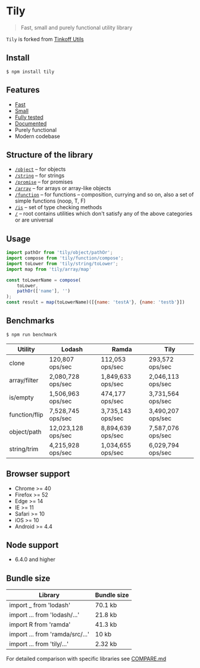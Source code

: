 # Tily

> Fast, small and purely functional utility library

`Tily` is forked from [Tinkoff Utils](https://github.com/Tinkoff/utils.js)

## Install
```
$ npm install tily
```

## Features
- [Fast](#benchmarks)
- [Small](#bundle-size)
- [Fully tested](https://coveralls.io/github/mindary/tily)
- [Documented](https://mindary.gitr.io/tily/)
- Purely functional
- Modern codebase

## Structure of the library
* [`/object`](https://github.com/mindary/tily/tree/master/src/object) – for objects
* [`/string`](https://github.com/mindary/tily/tree/master/src/string) – for strings
* [`/promise`](https://github.com/mindary/tily/tree/master/src/promise) – for promises
* [`/array`](https://github.com/mindary/tily/tree/master/src/array) – for arrays or array-like objects
* [`/function`](https://github.com/mindary/tily/tree/master/src/function) – for functions – composition, currying and so on, also a set of simple functions (noop, T, F)
* [`/is`](https://github.com/mindary/tily/tree/master/src/is) – set of type checking methods
* [`/`](https://github.com/mindary/tily/tree/master/src) – root contains utilities which don't satisfy any of the above categories or are universal

## Usage
```js
import pathOr from 'tily/object/pathOr';
import compose from 'tily/function/compose';
import toLower from 'tily/string/toLower';
import map from 'tily/array/map'

const toLowerName = compose(
    toLower,
    pathOr(['name'], '')
);
const result = map(toLowerName)([{name: 'testA'}, {name: 'testb'}])
```

## Benchmarks
```bash
$ npm run benchmark
```

| Utility | Lodash | Ramda | Tily |
| --- | --- | --- | --- |
| clone | 120,807 ops/sec | 112,053 ops/sec | 293,572 ops/sec |
| array/filter | 2,080,728 ops/sec | 1,849,633 ops/sec | 2,046,113 ops/sec |
| is/empty | 1,506,963 ops/sec | 474,177 ops/sec | 3,731,564 ops/sec |
| function/flip | 7,528,745 ops/sec | 3,735,143 ops/sec | 3,490,207 ops/sec |
| object/path | 12,023,128 ops/sec | 8,894,639 ops/sec | 7,587,076 ops/sec |
| string/trim | 4,215,928 ops/sec | 1,034,655 ops/sec | 6,029,794 ops/sec |

## Browser support

- Chrome >= 40
- Firefox >= 52
- Edge >= 14
- IE >= 11
- Safari >= 10
- iOS >= 10
- Android >= 4.4

## Node support
- 6.4.0 and higher

## Bundle size
| Library | Bundle size |
| --- | --- |
| import _ from 'lodash' | 70.1 kb |
| import ... from 'lodash/...' | 21.8 kb |
| import R from 'ramda' | 41.3 kb |
| import ... from 'ramda/src/...' | 10 kb |
| import ... from 'tily/...' | 2.32 kb |

For detailed comparison with specific libraries see [COMPARE.md](https://github.com/mindary/tily/tree/master/COMPARE.md)
